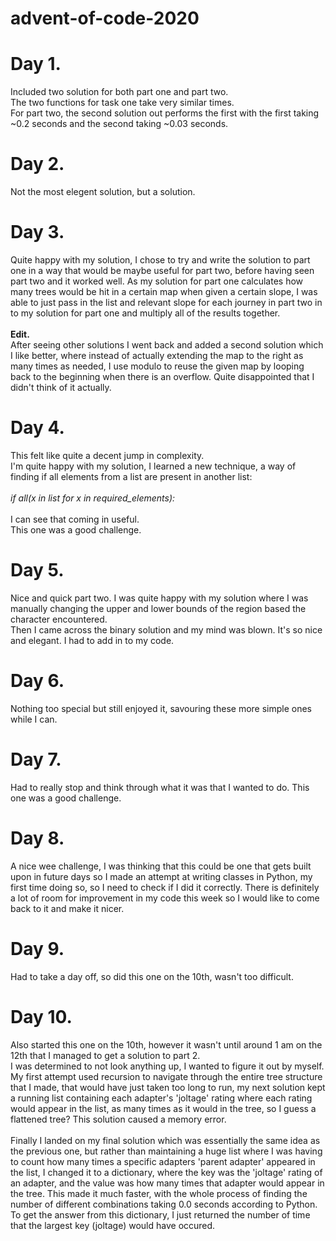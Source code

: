 # advent-of-code-2020

<h1><b>Day 1.</b></h1>
Included two solution for both part one and part two.<br>
The two functions for task one take very similar times.<br>
For part two, the second solution out performs the first with the first taking ~0.2 seconds and the second taking ~0.03 seconds.

<h1><b>Day 2.</b></h1>
Not the most elegent solution, but a solution.<br>

<h1><b>Day 3.</b></h1>
Quite happy with my solution, I chose to try and write the solution to part one in a way that would be maybe useful for part two, before having seen part two and it worked well. As my solution for part one calculates how many trees would be hit in a certain map when given a certain slope, I was able to just pass in the list and relevant slope for each journey in part two in to my solution for part one and multiply all of the results together. <br>
<br>
<b>Edit.</b><br>After seeing other solutions I went back and added a second solution which I like better, where instead of actually extending the map to the right as                   many times as needed, I use modulo to reuse the given map by looping back to the beginning when there is an overflow. Quite disappointed that I didn't think of it actually.<br>

<h1><b>Day 4.</b></h1>
This felt like quite a decent jump in complexity.<br>
I'm quite happy with my solution, I learned a new technique, a way of finding if all elements from a list are present in another list:<br>
<br><i>if all(x in list for x in required_elements):</i><br><br>
I can see that coming in useful.<br>
This one was a good challenge.

<h1><b>Day 5.</b></h1>
Nice and quick part two.
I was quite happy with my solution where I was manually changing the upper and lower bounds of the region based the character encountered.<br>
Then I came across the binary solution and my mind was blown. It's so nice and elegant. I had to add in to my code.<br>

<h1><b>Day 6.</b></h1>
Nothing too special but still enjoyed it, savouring these more simple ones while I can.<br>


<h1><b>Day 7.</b></h1>
Had to really stop and think through what it was that I wanted to do. This one was a good challenge.<br>

<h1><b>Day 8.</b></h1>
A nice wee challenge, I was thinking that this could be one that gets built upon in future days so I made an attempt at writing classes in Python, my first time doing so, so I need to check if I did it correctly. There is definitely a lot of room for improvement in my code this week so I would like to come back to it and make it nicer.<br>

<h1><b>Day 9.</b></h1>
Had to take a day off, so did this one on the 10th, wasn't too difficult.<br>

<h1><b>Day 10.</b></h1>
Also started this one on the 10th, however it wasn't until around 1 am on the 12th that I managed to get a solution to part 2.<br>
I was determined to not look anything up, I wanted to figure it out by myself. My first attempt used recursion to navigate through the entire tree structure that I made, that would have just taken too long to run, my next solution kept a running list containing each adapter's 'joltage' rating where each rating would appear in the list, as many times as it would in the tree, so I guess a flattened tree? This solution caused a memory error.<br><br>
Finally I landed on my final solution which was essentially the same idea as the previous one, but rather than maintaining a huge list  where I was having to count how many times a specific adapters 'parent adapter' appeared in the list, I changed it to a dictionary, where the key was the 'joltage' rating of an adapter, and the value was how many times that adapter would appear in the tree. This made it much faster, with the whole process of finding the number of different combinations taking 0.0 seconds according to Python. To get the answer from this dictionary, I just returned the number of time that the largest key (joltage) would have occured.<br>


